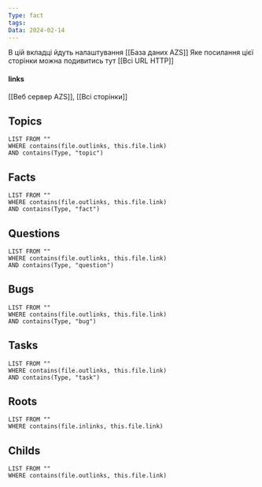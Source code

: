 ```yaml
---
Type: fact
tags: 
Data: 2024-02-14
---
```

В цій вкладці йдуть налаштування [[База даних AZS]]
Яке посилання цієї сторінки можна подивитись тут [[Всі URL HTTP]]
#### links
[[Веб сервер AZS]], [[Всі сторінки]]

## Topics
```dataview
LIST FROM ""
WHERE contains(file.outlinks, this.file.link)
AND contains(Type, "topic")
```
## Facts
```dataview
LIST FROM ""
WHERE contains(file.outlinks, this.file.link)
AND contains(Type, "fact")
```
## Questions
```dataview
LIST FROM ""
WHERE contains(file.outlinks, this.file.link)
AND contains(Type, "question")
```
## Bugs
```dataview
LIST FROM ""
WHERE contains(file.outlinks, this.file.link)
AND contains(Type, "bug")
```
## Tasks
```dataview
LIST FROM ""
WHERE contains(file.outlinks, this.file.link)
AND contains(Type, "task")
```
## Roots
```dataview
LIST FROM ""
WHERE contains(file.inlinks, this.file.link)
```

## Childs
```dataview
LIST FROM ""
WHERE contains(file.outlinks, this.file.link)
```
